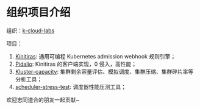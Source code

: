 # 组织项目介绍


组织：[k-cloud-labs](https://github.com/k-cloud-labs)

项目：

1. [Kinitiras](https://github.com/k-cloud-labs/kinitiras):  通用可编程 Kubernetes admission webhook 规则引擎；
2. [Pidalio](https://github.com/k-cloud-labs/pidalio): Kinitiras 的客户端实现，0 侵入，高性能；
3. [Kluster-capacity](https://github.com/k-cloud-labs/kluster-capacity): 集群剩余容量评估、模拟调度、集群压缩、集群碎片率等分析工具；
4. [scheduler-stress-test](https://github.com/k-cloud-labs/scheduler-stress-test): 调度器性能压测工具；

欢迎志同道合的朋友一起贡献~


